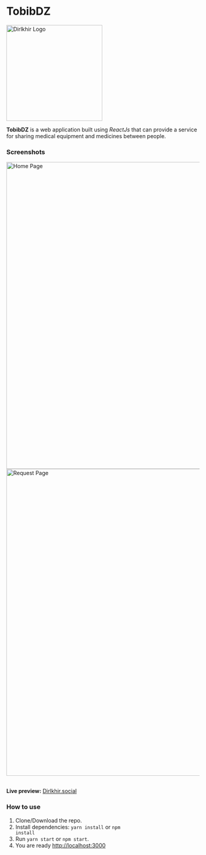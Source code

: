 # TobibDZ

<div><img src="./screenshots/logo.svg" width="250" alt="Dirlkhir Logo"></div>
 
**TobibDZ** is a web application built using _ReactJs_ that can provide a service for sharing medical equipment and medicines between people.

### Screenshots

<div><img src="./screenshots/home.png" width="800" alt="Home Page"></div>

<div><img src="./screenshots/request.png" width="800" alt="Request Page"></div>
<br>

**Live preview:** [Dirlkhir.social](https://dirlkhir.social/)

### How to use

1. Clone/Download the repo.
2. Install dependencies:
   <code>yarn install</code> or <code>npm install</code>
3. Run <code>yarn start</code> or <code>npm start</code>.
4. You are ready [http://localhost:3000](http://localhost:3000)
